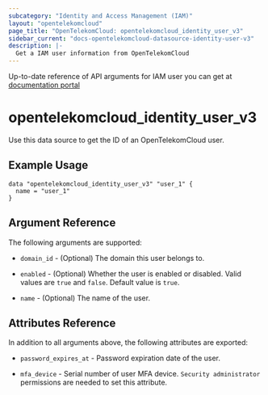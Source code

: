 ```yaml
---
subcategory: "Identity and Access Management (IAM)"
layout: "opentelekomcloud"
page_title: "OpenTelekomCloud: opentelekomcloud_identity_user_v3"
sidebar_current: "docs-opentelekomcloud-datasource-identity-user-v3"
description: |-
  Get a IAM user information from OpenTelekomCloud
---
```


Up-to-date reference of API arguments for IAM user you can get at
[documentation portal](https://docs.otc.t-systems.com/identity-access-management/api-ref/apis/user_management/querying_a_user_list.html#en-us-topic-0057845638)

# opentelekomcloud_identity_user_v3

Use this data source to get the ID of an OpenTelekomCloud user.

## Example Usage

```hcl
data "opentelekomcloud_identity_user_v3" "user_1" {
  name = "user_1"
}
```

## Argument Reference

The following arguments are supported:

* `domain_id` - (Optional) The domain this user belongs to.

* `enabled` - (Optional) Whether the user is enabled or disabled. Valid values are `true` and `false`.
  Default value is `true`.

* `name` - (Optional) The name of the user.

## Attributes Reference

In addition to all arguments above, the following attributes are exported:

* `password_expires_at` - Password expiration date of the user.

* `mfa_device` - Serial number of user MFA device.
  `Security administrator` permissions are needed to set this attribute.
